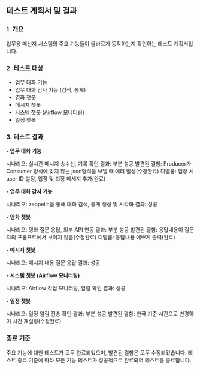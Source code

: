 ## 테스트 계획서 및 결과
### 1. 개요
업무용 메신저 시스템의 주요 기능들이 올바르게 동작하는지 확인하는 테스트 계획서입니다.

### 2. 테스트 대상
- 업무 대화 기능
- 업무 대화 감사 기능 (검색, 통계)
- 영화 챗봇
- 메시지 챗봇
- 시스템 챗봇 (Airflow 모니터링)
- 일정 챗봇

### 3. 테스트 결과
**- 업무 대화 기능**

시나리오: 실시간 메시지 송수신, 기록 확인
결과: 부분 성공
발견된 결함: Producer가 Consumer 양식에 맞지 않는 json형식을 보낼 때 에러 발생(수정완료)
디벨롭: 입장 시 user ID 설정, 입장 및 퇴장 메세지 추가(완료)

**- 업무 대화 감사 기능**

시나리오: zeppelin을 통해 대화 검색, 통계 생성 및 시각화
결과: 성공

**- 영화 챗봇**

시나리오: 영화 질문 응답, 외부 API 연동
결과: 부분 성공
발견된 결함: 응답내용이 질문자의 프롬프트에서 보이지 않음(수정완료)
디벨롭: 응답내용 예쁘게 출력(완료)

**- 메시지 챗봇**

시나리오: 메시지 내용 질문 응답
결과: 성공

**- 시스템 챗봇 (Airflow 모니터링)**

시나리오: Airflow 작업 모니터링, 알림 확인
결과: 성공

**- 일정 챗봇**

시나리오: 일정 알림 전송 확인
결과: 부분 성공
발견된 결함: 한국 기준 시간으로 변경하여 시간 재설정(수정완료)

### 종료 기준
주요 기능에 대한 테스트가 모두 완료되었으며, 발견된 결함은 모두 수정되었습니다.
테스트 종료 기준에 따라 모든 기능 테스트가 성공적으로 완료되어 테스트를 종료합니다.
